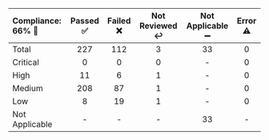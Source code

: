 | Compliance: 66% :test_tube: | Passed :white_check_mark: | Failed :x: | Not Reviewed :leftwards_arrow_with_hook: | Not Applicable :heavy_minus_sign: | Error :warning: |
| :-------------------------- | :-----------------------: | :--------: | :--------------------------------------: | :-------------------------------: | :-------------: |
| Total                       |            227            |    112     |                    3                     |                33                 |        0        |
| Critical                    |             0             |     0      |                    0                     |                 -                 |        0        |
| High                        |            11             |     6      |                    1                     |                 -                 |        0        |
| Medium                      |            208            |     87     |                    1                     |                 -                 |        0        |
| Low                         |             8             |     19     |                    1                     |                 -                 |        0        |
| Not Applicable              |             -             |     -      |                    -                     |                33                 |        -        |
